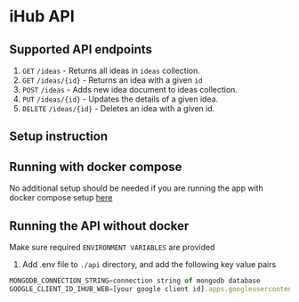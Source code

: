 # iHub API

## Supported API endpoints

1. `GET` `/ideas` - Returns all ideas in `ideas` collection.
2. `GET` `/ideas/{id}` - Returns an idea with a given `id`
3. `POST` `/ideas` - Adds new idea document to ideas collection.
4. `PUT` `/ideas/{id}` - Updates the details of a given idea.
5. `DELETE` `/ideas/{id}` - Deletes an idea with a given id.

## Setup instruction

## Running with docker compose

No additional setup should be needed if you are running the app with docker compose setup [here](/docker-compose.yml)

## Running the API without docker

Make sure required `ENVIRONMENT VARIABLES` are provided

1. Add .env file to `./api` directory, and add the following key value pairs

```js
MONGODB_CONNECTION_STRING=connection string of mongodb database
GOOGLE_CLIENT_ID_IHUB_WEB=[your google client id].apps.googleusercontent.com
```
